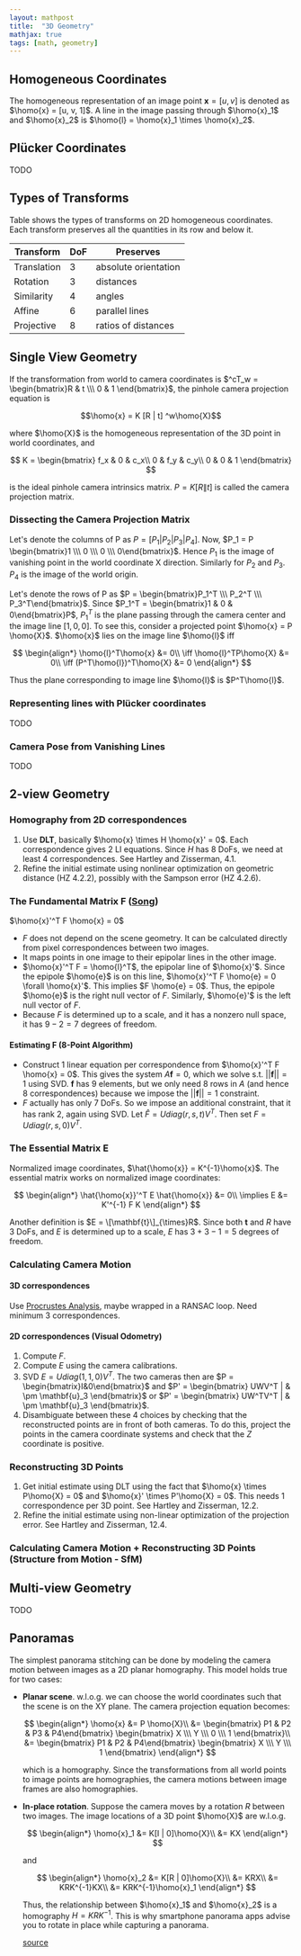 ```yaml
---
layout: mathpost
title:  "3D Geometry"
mathjax: true
tags: [math, geometry]
---
```

## Homogeneous Coordinates
The homogeneous representation of an image point $\mathbf{x} = [u, v]$ is denoted as $\homo{x} = [u, v, 1]$. A line in the image passing through $\homo{x}_1$ and $\homo{x}_2$ is $\homo{l} = \homo{x}_1 \times \homo{x}_2$.

## Pl&uuml;cker Coordinates
TODO

## Types of Transforms

Table shows the types of transforms on 2D homogeneous coordinates. Each transform preserves all the quantities in its row and below it.

| Transform   | DoF | Preserves            |
|-------------|-----|----------------------|
| Translation | 3   | absolute orientation |
| Rotation    | 3   | distances            |
| Similarity  | 4   | angles               |
| Affine      | 6   | parallel lines       |
| Projective  | 8   | ratios of distances  |

## Single View Geometry

If the transformation from world to camera coordinates is $^cT_w = \begin{bmatrix}R & t \\\ 0 & 1 \end{bmatrix}$, the pinhole camera projection equation is

$$\homo{x} = K [R | t] ^w\homo{X}$$

where $\homo{X}$ is the homogeneous representation of the 3D point in world coordinates, and

$$
K = \begin{bmatrix}
f_x & 0   & c_x\\
0   & f_y & c_y\\
0   & 0   & 1
\end{bmatrix}
$$

is the ideal pinhole camera intrinsics matrix. $P = K[R \| t]$ is called the camera projection matrix.

### Dissecting the Camera Projection Matrix
Let's denote the columns of P as $P = [P_1 | P_2 | P_3 | P_4]$. Now, $P_1 = P \begin{bmatrix}1 \\\ 0 \\\ 0 \\\ 0\end{bmatrix}$. Hence $P_1$ is the image of vanishing point in the world
coordinate X direction. Similarly for $P_2$ and $P_3$. $P_4$ is the image of the world origin.

Let's denote the rows of P as $P = \begin{bmatrix}P_1^T \\\ P_2^T \\\ P_3^T\end{bmatrix}$. Since $P_1^T = \begin{bmatrix}1 & 0 & 0\end{bmatrix}P$, $P_1^T$ is the plane passing 
through the camera center and the image line $[1, 0, 0]$. To see this, consider a projected point $\homo{x} = P \homo{X}$. $\homo{x}$ lies on the image line $\homo{l}$ iff

$$
\begin{align*}
\homo{l}^T\homo{x} &= 0\\
\iff \homo{l}^TP\homo{X} &= 0\\
\iff (P^T\homo{l})^T\homo{X} &= 0
\end{align*}
$$

Thus the plane corresponding to image line $\homo{l}$ is $P^T\homo{l}$.

### Representing lines with Pl&uuml;cker coordinates
TODO

### Camera Pose from Vanishing Lines
TODO

## 2-view Geometry

### Homography from 2D correspondences
1. Use **DLT**, basically $\homo{x} \times H \homo{x}' = 0$. Each correspondence gives 2 LI equations. Since $H$ has 8 DoFs, we need at least 4 correspondences. See Hartley and Zisserman, 4.1.
2. Refine the initial estimate using nonlinear optimization on geometric distance (HZ 4.2.2), possibly with the Sampson error (HZ 4.2.6).

### The Fundamental Matrix F ([Song](https://www.youtube.com/watch?v=DgGV3l82NTk))
$\homo{x}'^T F \homo{x} = 0$

- $F$ does not depend on the scene geometry. It can be calculated directly from pixel correspondences between two images.
- It maps points in one image to their epipolar lines in the other image.
- $\homo{x}'^T F = \homo{l}^T$, the epipolar line of $\homo{x}'$. Since the epipole $\homo{e}$ is on this line, $\homo{x}'^T F \homo{e} = 0 \forall \homo{x}'$. This implies $F \homo{e} = 0$. Thus, the epipole $\homo{e}$ is the right null vector of $F$. Similarly, $\homo{e}'$ is the left null vector of $F$.
- Because $F$ is determined up to a scale, and it has a nonzero null space, it has $9-2=7$ degrees of freedom.

#### Estimating F (8-Point Algorithm)
- Construct 1 linear equation per correspondence from $\homo{x}'^T F \homo{x} = 0$. This gives the system $A\mathbf{f} = 0$, which we solve s.t. $||\mathbf{f}|| = 1$ using SVD. $\mathbf{f}$ has 9 elements, but we only need 8 rows in $A$ (and hence 8 correspondences) because we impose the $||\mathbf{f}|| = 1$ constraint.
- $F$ actually has only 7 DoFs. So we impose an additional constraint, that it has rank 2, again using SVD. Let $\hat{F} = U diag(r,s,t) V^T$. Then set $F = U diag(r, s, 0) V^T$.

### The Essential Matrix E
Normalized image coordinates, $\hat{\homo{x}} = K^{-1}\homo{x}$. The essential matrix works on normalized image coordinates:

$$
\begin{align*}
\hat{\homo{x}}'^T E \hat{\homo{x}} &= 0\\
\implies E &= K'^{-1} F K
\end{align*}
$$

Another definition is $E = \[\mathbf{t}\]_{\times}R$. Since both $\mathbf{t}$ and $R$ have 3 DoFs, and $E$ is determined up to a scale, $E$ has $3 + 3 - 1 = 5$ degrees of freedom.

### Calculating Camera Motion

#### 3D correspondences
Use [Procrustes Analysis](https://en.wikipedia.org/wiki/Orthogonal_Procrustes_problem), maybe wrapped in a RANSAC loop. Need minimum 3 correspondences.

#### 2D correspondences (Visual Odometry)
1. Compute $F$.
2. Compute $E$ using the camera calibrations.
3. SVD $E = U diag(1, 1, 0) V^T$. The two cameras then are $P = \begin{bmatrix}I&0\end{bmatrix}$ and $P' = \begin{bmatrix} UWV^T | & \pm \mathbf{u}_3 \end{bmatrix}$ or $P' = \begin{bmatrix} UW^TV^T | & \pm \mathbf{u}_3 \end{bmatrix}$.
4. Disambiguate between these 4 choices by checking that the reconstructed points are in front of both cameras. To do this, project the points in the camera coordinate systems and check that the $Z$ coordinate is positive.

### Reconstructing 3D Points
1. Get initial estimate using DLT using the fact that $\homo{x} \times P\homo{X} = 0$ and $\homo{x}' \times P'\homo{X} = 0$. This needs 1 correspondence per 3D point. See Hartley and Zisserman, 12.2.
2. Refine the initial estimate using non-linear optimization of the projection error. See Hartley and Zisserman, 12.4.

### Calculating Camera Motion + Reconstructing 3D Points (Structure from Motion - SfM)


## Multi-view Geometry
TODO

## Panoramas
The simplest panorama stitching can be done by modeling the camera motion between images as a 2D planar homography. This model holds true for two cases:
- **Planar scene**. w.l.o.g. we can choose the world coordinates such that the scene is on the XY plane. The camera projection equation becomes:
  
  $$
  \begin{align*}
  \homo{x}
  &= P \homo{X}\\
  &= \begin{bmatrix} P1 & P2 & P3 & P4\end{bmatrix} \begin{bmatrix} X \\\ Y \\\ 0 \\\ 1 \end{bmatrix}\\
  &= \begin{bmatrix} P1 & P2 & P4\end{bmatrix} \begin{bmatrix} X \\\ Y \\\ 1 \end{bmatrix}
  \end{align*}
  $$
  
  which is a homography. Since the transformations from all world points to image points are homographies, the camera motions between image frames are also homographies.

- **In-place rotation**. Suppose the camera moves by a rotation $R$ between two images. The image locations of a 3D point $\homo{X}$ are w.l.o.g.
  
  $$
  \begin{align*}
  \homo{x}_1
  &= K[I | 0]\homo{X}\\
  &= KX
  \end{align*}
  $$
  
  and
  
  $$
  \begin{align*}
  \homo{x}_2
  &= K[R | 0]\homo{X}\\
  &= KRX\\
  &= KRK^{-1}KX\\
  &= KRK^{-1}\homo{x}_1
  \end{align*}
  $$
  
  Thus, the relationship between $\homo{x}_1$ and $\homo{x}_2$ is a homography $H=KRK^{-1}$. This is why smartphone panorama apps advise you to rotate in place while capturing a panorama.
  
  [source](https://github.com/samarth-robo/blog/blob/gh-pages/_posts/2019-12-16-3d_geom.md)
